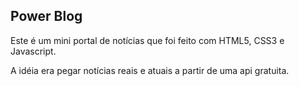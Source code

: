 

<h2>Power Blog</h2>
<p>Este é um mini portal de notícias que foi feito com HTML5, CSS3 e Javascript.</p>
<p>A idéia era pegar notícias reais e atuais a partir de uma api gratuita.</p>
